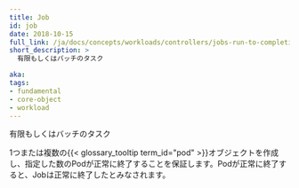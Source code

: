 ```yaml
---
title: Job
id: job
date: 2018-10-15
full_link: /ja/docs/concepts/workloads/controllers/jobs-run-to-completion
short_description: >
  有限もしくはバッチのタスク

aka:
tags:
- fundamental
- core-object
- workload
---
```

 有限もしくはバッチのタスク

<!--more-->

1つまたは複数の{{< glossary_tooltip term_id="pod" >}}オブジェクトを作成し、指定した数のPodが正常に終了することを保証します。Podが正常に終了すると、Jobは正常に終了したとみなされます。
